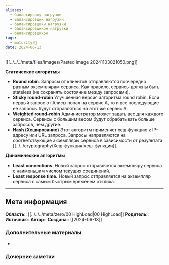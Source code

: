 ```yaml
---
aliases:
  - балансировку нагрузки
  - Балансировщик нагрузки
  - балансировщики нагрузки
  - балансировщиком нагрузки
  - балансировщиком
tags:
  - maturity/🌱
date: 2024-06-13
---
```

![[../../../meta/files/images/Pasted image 20241103021050.png]]

**Статические алгоритмы**
- **Round robin**. Запросы от клиентов отправляются поочередно разным экземплярам сервиса. Как правило, сервисы должны быть stateless (не сохранять состояние между запросами).
- **Sticky round-robin** Улучшенная версия алгоритма round robin. Если первый запрос от Алисы попал на сервис A, то и все последующие её запросы будут отправляться на этот же сервис A.
- **Weighted round-robin** Администратор может задать вес для каждого сервиса. Сервисы с большим весом будут обрабатывать больше запросов, чем другие.
- **Hash (Хеширование)** Этот алгоритм применяет хеш-функцию к IP-адресу или URL запроса. Запросы направляются на соответствующие экземпляры сервиса в зависимости от результата [[../../cryptography/Хеш-функция|хеш-функции]].
  
**Динамические алгоритмы**
- **Least connections**. Новый запрос отправляется экземпляру сервиса с наименьшим числом текущих соединений.
- **Least response time.** Новый запрос отправляется на экземпляр сервиса с самым быстрым временем отклика.

***
## Мета информация
**Область**:: [[../../../meta/zero/00 HighLoad|00 HighLoad]]
**Родитель**:: 
**Источник**:: 
**Автор**:: 
**Создана**:: [[2024-06-13]]
### Дополнительные материалы
- 
### Дочерние заметки
<!-- QueryToSerialize: LIST FROM [[]] WHERE contains(Родитель, this.file.link) or contains(parents, this.file.link) -->
